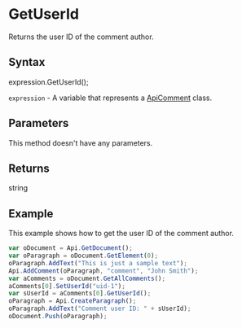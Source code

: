 # GetUserId

Returns the user ID of the comment author.

## Syntax

expression.GetUserId();

`expression` - A variable that represents a [ApiComment](../ApiComment.md) class.

## Parameters

This method doesn't have any parameters.

## Returns

string

## Example

This example shows how to get the user ID of the comment author.

```javascript
var oDocument = Api.GetDocument();
var oParagraph = oDocument.GetElement(0);
oParagraph.AddText("This is just a sample text");
Api.AddComment(oParagraph, "comment", "John Smith");
var aComments = oDocument.GetAllComments();
aComments[0].SetUserId("uid-1");
var sUserId = aComments[0].GetUserId();
oParagraph = Api.CreateParagraph();
oParagraph.AddText("Comment user ID: " + sUserId);
oDocument.Push(oParagraph);
```
